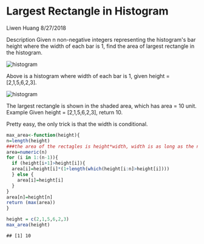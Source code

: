 Largest Rectangle in Histogram
================
Liwen Huang
8/27/2018

Description Given n non-negative integers representing the histogram's bar height where the width of each bar is 1, find the area of largest rectangle in the histogram.

![histogram](https://lintcode-media.s3.amazonaws.com/problem/histogram1.png)

Above is a histogram where width of each bar is 1, given height = \[2,1,5,6,2,3\].

![histogram](https://lintcode-media.s3.amazonaws.com/problem/histogram_area.png)

The largest rectangle is shown in the shaded area, which has area = 10 unit. Example Given height = \[2,1,5,6,2,3\], return 10.

Pretty easy, the only trick is that the width is conditional.

``` r
max_area<-function(height){
n=length(height)
###the area of the rectagles is height*width, width is as long as the next height index is larger than the height index
area=numeric(n)
for (i in 1:(n-1)){
  if (height[i+1]>height[i]){
  area[i]=height[i]*(1+length(which(height[i:n]>height[i])))
  } else {
    area[i]=height[i]
  }
}
area[n]=height[n]
return (max(area))
}
```

``` r
height = c(2,1,5,6,2,3)
max_area(height)
```

    ## [1] 10
